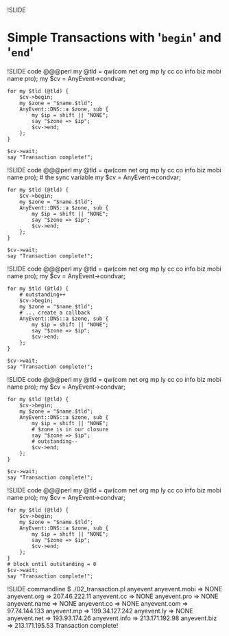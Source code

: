!SLIDE 
# Simple Transactions with '**`begin`**' and '**`end`**' #

!SLIDE code
    @@@perl
    my @tld = qw(com net org mp ly cc co info 
        biz mobi name pro);
    my $cv = AnyEvent->condvar;

    for my $tld (@tld) {
        $cv->begin;
        my $zone = "$name.$tld";
        AnyEvent::DNS::a $zone, sub {
            my $ip = shift || "NONE";
            say "$zone => $ip";
            $cv->end;
        };
    }

    $cv->wait;
    say "Transaction complete!";

!SLIDE code
    @@@perl
    my @tld = qw(com net org mp ly cc co info 
        biz mobi name pro);
    # the sync variable
    my $cv = AnyEvent->condvar;

    for my $tld (@tld) {
        $cv->begin;
        my $zone = "$name.$tld";
        AnyEvent::DNS::a $zone, sub {
            my $ip = shift || "NONE";
            say "$zone => $ip";
            $cv->end;
        };
    }

    $cv->wait;
    say "Transaction complete!";

!SLIDE code
    @@@perl
    my @tld = qw(com net org mp ly cc co info 
        biz mobi name pro);
    my $cv = AnyEvent->condvar;

    for my $tld (@tld) {
        # outstanding++
        $cv->begin;
        my $zone = "$name.$tld";
        # ... create a callback
        AnyEvent::DNS::a $zone, sub {
            my $ip = shift || "NONE";
            say "$zone => $ip";
            $cv->end;
        };
    }

    $cv->wait;
    say "Transaction complete!";

!SLIDE code
    @@@perl
    my @tld = qw(com net org mp ly cc co info 
        biz mobi name pro);
    my $cv = AnyEvent->condvar;

    for my $tld (@tld) {
        $cv->begin;
        my $zone = "$name.$tld";
        AnyEvent::DNS::a $zone, sub {
            my $ip = shift || "NONE";
            # $zone is in our closure
            say "$zone => $ip";
            # outstanding--
            $cv->end;
        };
    }

    $cv->wait;
    say "Transaction complete!";

!SLIDE code
    @@@perl
    my @tld = qw(com net org mp ly cc co info 
        biz mobi name pro);
    my $cv = AnyEvent->condvar;

    for my $tld (@tld) {
        $cv->begin;
        my $zone = "$name.$tld";
        AnyEvent::DNS::a $zone, sub {
            my $ip = shift || "NONE";
            say "$zone => $ip";
            $cv->end;
        };
    }
    # block until outstanding = 0
    $cv->wait;
    say "Transaction complete!";

!SLIDE commandline
    $ ./02_transaction.pl anyevent
    anyevent.mobi => NONE
    anyevent.org => 207.46.222.11
    anyevent.cc => NONE
    anyevent.pro => NONE
    anyevent.name => NONE
    anyevent.co => NONE
    anyevent.com => 97.74.144.133
    anyevent.mp => 199.34.127.242
    anyevent.ly => NONE
    anyevent.net => 193.93.174.26
    anyevent.info => 213.171.192.98
    anyevent.biz => 213.171.195.53
    Transaction complete!

